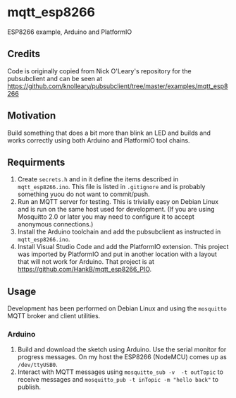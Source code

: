 # mqtt_esp8266

ESP8266 example, Arduino and PlatformIO

## Credits

Code is originally copied from Nick O'Leary's repository for the pubsubclient and can be seen at https://github.com/knolleary/pubsubclient/tree/master/examples/mqtt_esp8266

## Motivation

Build something that does a bit more than blink an LED and builds and works correctly using both Arduino and PlatformIO tool chains.

## Requirments

1. Create `secrets.h` and in it define the items described in `mqtt_esp8266.ino`. This file is listed in `.gitignore` and is probably something yuou do not want to commit/push.
1. Run an MQTT server for testing. This is trivially easy on Debian Linux and is run on the same host used for development. (If you are using Mosquitto 2.0 or later you may need to configure it to accept anonymous connections.)
1. Install the Arduino toolchain and add the pubsubclient as instructed in `mqtt_esp8266.ino`.
1. Install Visual Studio Code and add the PlatformIO extension. This project was imported by PlatformIO and put in another location with a layout that will not work for Arduino. That project is at <https://github.com/HankB/mqtt_esp8266_PIO>.

## Usage

Development has been performed on Debian Linux and using the `mosquitto` MQTT broker and client utilities.

### Arduino

1. Build and download the sketch using Arduino. Use the serial monitor for progress messages. On my host the ESP8266 (NodeMCU) comes up as `/dev/ttyUSB0`.
1. Interact with MQTT messages using `mosquitto_sub -v  -t outTopic` to receive messages and `mosquitto_pub -t inTopic -m "hello back"` to publish.
